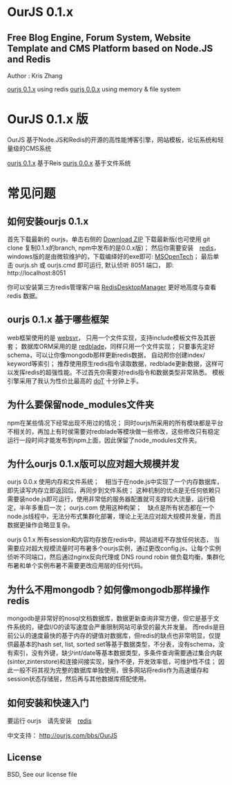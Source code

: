 OurJS 0.1.x
====

Free Blog Engine, Forum System, Website Template and CMS Platform based on Node.JS and Redis
----

Author : Kris Zhang

[ourjs 0.1.x](https://github.com/newghost/ourjs/tree/0.1.x) using redis
[ourjs 0.0.x](https://github.com/newghost/ourjs/tree/0.0.x) using memory & file system



OurJS 0.1.x 版
====

OurJS 基于Node.JS和Redis的开源的高性能博客引擎，网站模板，论坛系统和轻量级的CMS系统

[ourjs 0.1.x](https://github.com/newghost/ourjs/tree/0.1.x) 基于Reis
[ourjs 0.0.x](https://github.com/newghost/ourjs/tree/0.0.x) 基于文件系统


常见问题
====




如何安装ourjs 0.1.x
----

首先下载最新的 ourjs，单击右侧的 [Download ZIP](https://github.com/newghost/ourjs/archive/0.1.x.zip) 下载最新版(也可使用 git clone 复制0.1.x的branch, npm中发布的是0.0.x版)； 然后你需要安装　[redis](http://redis.io)，windows版的是由微软维护的，下载编绎好的exe即可: [MSOpenTech](https://github.com/MSOpenTech/redis)； 最后单击 ourjs.sh 或 ourjs.cmd 即可运行, 默认侦听 8051 端口， 即: http://localhost:8051


你可以安装第三方redis管理客户端 [RedisDesktopManager](http://redisdesktop.com/) 更好地高度与查看 redis 数据。





ourjs 0.1.x 基于哪些框架
----

web框架使用的是 [websvr](https://github.com/newghost/websvr)， 只用一个文件实现，支持include模板文件及其嵌套； 
数据库ORM采用的是 [redblade](https://github.com/newghost/redblade)，同样只用一个文件实现； 只要事先定好schema，可以让你像mongodb那样更新redis数据， 自动邦你创建index/ keyword等索引； 推荐使用原生redis指令读取数据，redblade更新数据，这样可以发挥redis的超强性能。不过首先你需要对redis指令和数据类型非常熟悉。
模板引擎采用了我认为性价比最高的 [doT](http://olado.github.io/doT/) 十分钟上手。


为什么要保留node_modules文件夹
----

npm在某些情况下经常出现不用过的情况； 同时ourjs所采用的所有模块都是平台不相关的，再加上有时侯需要对redblade等模块做一些修改，这些修改只有稳定运行一段时间才能发布到npm上面，因此保留了node_modules文件夹。



为什么ourjs 0.1.x版可以应对超大规模并发
----

ourjs 0.0.x 使用内存和文件系统；　相当于在node.js中实现了一个内存数据库，即先读写内存立即返回后，再同步到文件系统； 这种机制的优点是无任何依赖只需要装node.js即可运行，使用非常低的服务器配置就可支撑较大流量，运行稳定，半年多重启一次； ourjs.com 使用这种构架；　缺点是所有状态都在一个node.js线程中，无法分布式集群化部署，理论上无法应对超大规模并发量，而且数据更操作会略显复杂。

ourjs 0.1.x 所有session和内容均存放在redis中，网站进程不存放任何状态， 当需要应对超大规模流量时可布暑多个ourjs实例，通过更改config.js，让每个实例侦听不同端口，然后通过nginx反向代理或 DNS round robin 做负载均衡，集群化布暑和单个实例布暑不需要更改应用层的任何代码。


为什么不用mongodb？如何像mongodb那样操作redis
----

mongodb是非常好的nosql文档数据库，数据更新查询非常方便，但它是基于文件系统的，硬盘I/O的读写速度会严重限制网站可承受的最大并发量。
而redis是目前公认的速度最快的基于内存的键值对数据库，但redis的缺点也非常明显，仅提供最基本的hash set, list, sorted set等基于数据类型，不分表，没有schema，没有索引，没有外键，缺少int/date等基本数据类型，多条件查询需要通过集合内联(sinter,zinterstore)和连接间接实现，操作不便，开发效率低，可维护性不佳； 因此一般不将其视为完整的数据库单独使用，很多网站将redis作为高速缓存和session状态存储层，然后再与其他数据库搭配使用。 




如何安装和快速入门
----

要运行 ourjs　请先安装　[redis](http://redis.io)

中文支持： http://ourjs.com/bbs/OurJS




















License
----

BSD, See our license file